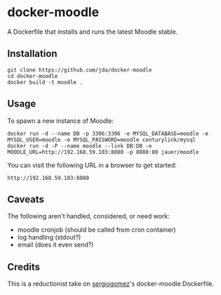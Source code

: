 docker-moodle
=============

A Dockerfile that installs and runs the latest Moodle stable.

## Installation

```
git clone https://github.com/jda/docker-moodle
cd docker-moodle
docker build -t moodle .
```

## Usage

To spawn a new instance of Moodle:

```
docker run -d --name DB -p 3306:3306 -e MYSQL_DATABASE=moodle -e MYSQL_USER=moodle -e MYSQL_PASSWORD=moodle centurylink/mysql
docker run -d -P --name moodle --link DB:DB -e MOODLE_URL=http://192.168.59.103:8080 -p 8080:80 jauer/moodle
```

You can visit the following URL in a browser to get started:

```
http://192.168.59.103:8080 
```

## Caveats
The following aren't handled, considered, or need work: 
* moodle cronjob (should be called from cron container)
* log handling (stdout?)
* email (does it even send?)

## Credits

This is a reductionist take on [sergiogomez](https://github.com/sergiogomez/)'s docker-moodle Dockerfile.

